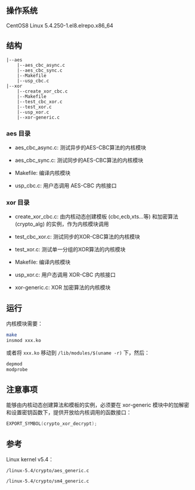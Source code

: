 ## 操作系统

CentOS8 Linux 5.4.250-1.el8.elrepo.x86_64

## 结构

```
|--aes
	|--aes_cbc_async.c
	|--aes_cbc_sync.c
	|--Makefile
	|--usp_cbc.c
|--xor
	|--create_xor_cbc.c
	|--Makefile
	|--test_cbc_xor.c
	|--test_xor.c
	|--usp_xor.c
	|--xor-generic.c
```

### aes 目录

- aes_cbc_async.c: 测试异步的AES-CBC算法的内核模块

- aes_cbc_sync.c: 测试同步的AES-CBC算法的内核模块

- Makefile: 编译内核模块

- usp_cbc.c: 用户态调用 AES-CBC 内核接口

### xor 目录

- create_xor_cbc.c: 由内核动态创建模板 (cbc,ecb,xts...等) 和加密算法 (crypto_alg) 的实例，作为内核模块调用

- test_cbc_xor.c: 测试同步的XOR-CBC算法的内核模块

- test_xor.c: 测试单一分组的XOR算法的内核模块

- Makefile: 编译内核模块

- usp_xor.c: 用户态调用 XOR-CBC 内核接口

- xor-generic.c: XOR 加密算法的内核模块


## 运行

内核模块需要：

```bash
make
insmod xxx.ko
```

或者将 `xxx.ko` 移动到 `/lib/modules/$(uname -r)` 下，然后：

```bash
depmod
modprobe
```

## 注意事项

能够由内核动态创建算法和模板的实例，必须要在 xor-generic 模块中的加解密和设置密钥函数下，提供开放给内核调用的函数接口：

```c
EXPORT_SYMBOL(crypto_xor_decrypt);
```

## 参考

Linux kernel v5.4：

`/linux-5.4/crypto/aes_generic.c`

`/linux-5.4/crypto/sm4_generic.c`